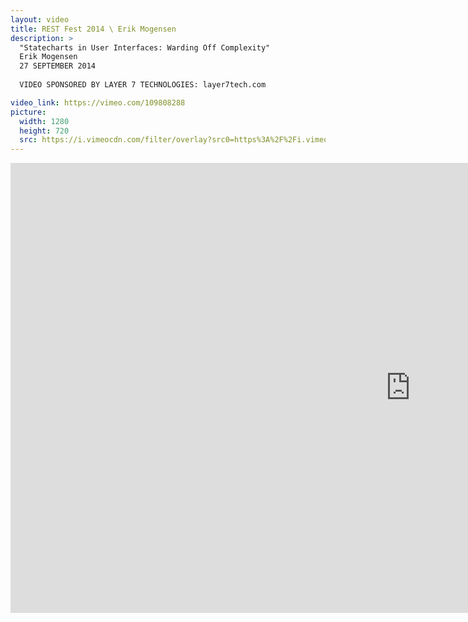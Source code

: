 ```yaml
---
layout: video
title: REST Fest 2014 \ Erik Mogensen
description: >
  "Statecharts in User Interfaces: Warding Off Complexity"
  Erik Mogensen
  27 SEPTEMBER 2014
  
  VIDEO SPONSORED BY LAYER 7 TECHNOLOGIES: layer7tech.com

video_link: https://vimeo.com/109808288
picture:
  width: 1280
  height: 720
  src: https://i.vimeocdn.com/filter/overlay?src0=https%3A%2F%2Fi.vimeocdn.com%2Fvideo%2F493866508_1280x720.jpg&src1=http%3A%2F%2Ff.vimeocdn.com%2Fp%2Fimages%2Fcrawler_play.png
---
```

<iframe src="https://player.vimeo.com/video/109808288?title=0&byline=0&portrait=0&badge=0&autopause=0&player_id=0" width="1280" height="720" frameborder="0" title="REST Fest 2014 \ Erik Mogensen" webkitallowfullscreen mozallowfullscreen allowfullscreen></iframe>